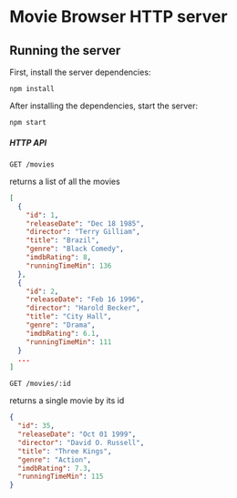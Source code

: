 # Movie Browser HTTP server

## Running the server

First, install the server dependencies:

```shell
npm install
```

After installing the dependencies, start the server:

```shell
npm start
```

##### HTTP API

`GET /movies`

returns a list of all the movies

```json
[
  {
    "id": 1,
    "releaseDate": "Dec 18 1985",
    "director": "Terry Gilliam",
    "title": "Brazil",
    "genre": "Black Comedy",
    "imdbRating": 8,
    "runningTimeMin": 136
  },
  {
    "id": 2,
    "releaseDate": "Feb 16 1996",
    "director": "Harold Becker",
    "title": "City Hall",
    "genre": "Drama",
    "imdbRating": 6.1,
    "runningTimeMin": 111
  }
  ...
]
```

`GET /movies/:id`

returns a single movie by its id

```json
{
  "id": 35,
  "releaseDate": "Oct 01 1999",
  "director": "David O. Russell",
  "title": "Three Kings",
  "genre": "Action",
  "imdbRating": 7.3,
  "runningTimeMin": 115
}
```
